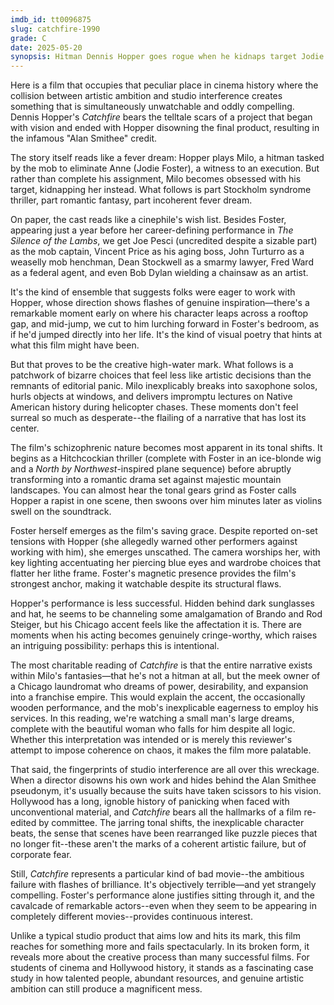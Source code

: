 ```yaml
---
imdb_id: tt0096875
slug: catchfire-1990
grade: C
date: 2025-05-20
synopsis: Hitman Dennis Hopper goes rogue when he kidnaps target Jodie Foster instead of killing her, putting them both in the mob's crosshairs.
---
```


Here is a film that occupies that peculiar place in cinema history where the collision between artistic ambition and studio interference creates something that is simultaneously unwatchable and oddly compelling. Dennis Hopper's _Catchfire_ bears the telltale scars of a project that began with vision and ended with Hopper disowning the final product, resulting in the infamous "Alan Smithee" credit.

The story itself reads like a fever dream: Hopper plays Milo, a hitman tasked by the mob to eliminate Anne (Jodie Foster), a witness to an execution. But rather than complete his assignment, Milo becomes obsessed with his target, kidnapping her instead. What follows is part Stockholm syndrome thriller, part romantic fantasy, part incoherent fever dream.

On paper, the cast reads like a cinephile's wish list. Besides Foster, appearing just a year before her career-defining performance in <span data-imdb-id="tt0102926">_The Silence of the Lambs_</span>, we get Joe Pesci (uncredited despite a sizable part) as the mob captain, Vincent Price as his aging boss, John Turturro as a weaselly mob henchman, Dean Stockwell as a smarmy lawyer, Fred Ward as a federal agent, and even Bob Dylan wielding a chainsaw as an artist. 

It's the kind of ensemble that suggests folks were eager to work with Hopper, whose direction shows flashes of genuine inspiration—there's a remarkable moment early on where his character leaps across a rooftop gap, and mid-jump, we cut to him lurching forward in Foster's bedroom, as if he'd jumped directly into her life. It's the kind of visual poetry that hints at what this film might have been.

But that proves to be the creative high-water mark. What follows is a patchwork of bizarre choices that feel less like artistic decisions than the remnants of editorial panic. Milo inexplicably breaks into saxophone solos, hurls objects at windows, and delivers impromptu lectures on Native American history during helicopter chases. These moments don't feel surreal so much as desperate--the flailing of a narrative that has lost its center.

The film's schizophrenic nature becomes most apparent in its tonal shifts. It begins as a Hitchcockian thriller (complete with Foster in an ice-blonde wig and a <span data-imdb-id="tt0053125">_North by Northwest_</span>-inspired plane sequence) before abruptly transforming into a romantic drama set against majestic mountain landscapes. You can almost hear the tonal gears grind as Foster calls Hopper a rapist in one scene, then swoons over him minutes later as violins swell on the soundtrack.

Foster herself emerges as the film's saving grace. Despite reported on-set tensions with Hopper (she allegedly warned other performers against working with him), she emerges unscathed. The camera worships her, with key lighting accentuating her piercing blue eyes and wardrobe choices that flatter her lithe frame. Foster's magnetic presence provides the film's strongest anchor, making it watchable despite its structural flaws.

Hopper's performance is less successful. Hidden behind dark sunglasses and hat, he seems to be channeling some amalgamation of Brando and Rod Steiger, but his Chicago accent feels like the affectation it is. There are moments when his acting becomes genuinely cringe-worthy, which raises an intriguing possibility: perhaps this is intentional.

The most charitable reading of _Catchfire_ is that the entire narrative exists within Milo's fantasies—that he's not a hitman at all, but the meek owner of a Chicago laundromat who dreams of power, desirability, and expansion into a franchise empire. This would explain the accent, the occasionally wooden performance, and the mob's inexplicable eagerness to employ his services. In this reading, we're watching a small man's large dreams, complete with the beautiful woman who falls for him despite all logic. Whether this interpretation was intended or is merely this reviewer's attempt to impose coherence on chaos, it makes the film more palatable. 

That said, the fingerprints of studio interference are all over this wreckage. When a director disowns his own work and hides behind the Alan Smithee pseudonym, it's usually because the suits have taken scissors to his vision. Hollywood has a long, ignoble history of panicking when faced with unconventional material, and _Catchfire_ bears all the hallmarks of a film re-edited by committee. The jarring tonal shifts, the inexplicable character beats, the sense that scenes have been rearranged like puzzle pieces that no longer fit--these aren't the marks of a coherent artistic failure, but of corporate fear. 

Still, _Catchfire_ represents a particular kind of bad movie--the ambitious failure with flashes of brilliance. It's objectively terrible—and yet strangely compelling. Foster's performance alone justifies sitting through it, and the cavalcade of remarkable actors--even when they seem to be appearing in completely different movies--provides continuous interest.

Unlike a typical studio product that aims low and hits its mark, this film reaches for something more and fails spectacularly. In its broken form, it reveals more about the creative process than many successful films. For students of cinema and Hollywood history, it stands as a fascinating case study in how talented people, abundant resources, and genuine artistic ambition can still produce a magnificent mess.
